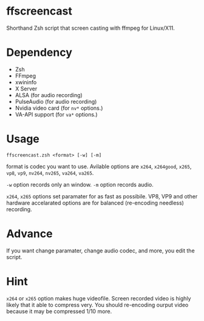 # ffscreencast

Shorthand Zsh script that screen casting with ffmpeg for Linux/X11.

# Dependency

* Zsh
* FFmpeg
* xwininfo
* X Server
* ALSA (for audio recording)
* PulseAudio (for audio recording)
* Nvidia video card (for `nv*` options.)
* VA-API support (for `va*` options.)

# Usage

```
ffscreencast.zsh <format> [-w] [-m]
```

format is codec you want to use.
Avilable options are `x264`, `x264good`, `x265`, `vp8`, `vp9`, `nv264`, `nv265`, `va264`, `va265`.

`-w` option records only an window.
`-m` option records audio.

`x264`, `x265` options set paramater for as fast as possibile.
VP8, VP9 and other hardware accelarated options are for balanced (re-encoding needless) recording.

# Advance

If you want change paramater, change audio codec, and more,
you edit the script.

# Hint

`x264` or `x265` option makes huge videofile.
Screen recorded video is highly likely that it able to compress very.
You should re-encoding ourput video because it may be compressed 1/10 more.
